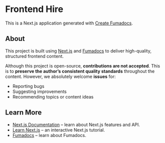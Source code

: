 # Frontend Hire

This is a Next.js application generated with [Create Fumadocs](https://github.com/fuma-nama/fumadocs).

## About

This project is built using [Next.js](https://nextjs.org/) and [Fumadocs](https://fumadocs.vercel.app) to deliver high-quality, structured frontend content.

Although this project is open-source, **contributions are not accepted**. This is to **preserve the author’s consistent quality standards** throughout the content. However, we absolutely welcome **issues** for:

- Reporting bugs
- Suggesting improvements
- Recommending topics or content ideas

## Learn More

- [Next.js Documentation](https://nextjs.org/docs) – learn about Next.js features and API.
- [Learn Next.js](https://nextjs.org/learn) – an interactive Next.js tutorial.
- [Fumadocs](https://fumadocs.vercel.app) – learn about Fumadocs.
